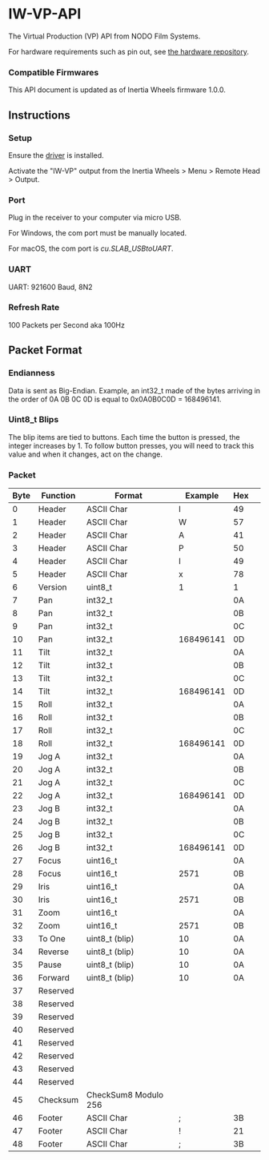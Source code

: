 # IW-VP-API

The Virtual Production (VP) API from NODO Film Systems.

For hardware requirements such as pin out, see [the hardware repository](https://github.com/nodofilm/iw-hardware).

### Compatible Firmwares
This API document is updated as of Inertia Wheels firmware 1.0.0.

## Instructions

### Setup
Ensure the [driver](https://www.silabs.com/products/development-tools/software/usb-to-uart-bridge-vcp-drivers) is installed.

Activate the "IW-VP" output from the Inertia Wheels > Menu > Remote Head > Output. 

### Port

Plug in the receiver to your computer via micro USB.

For Windows, the com port must be manually located.

For macOS, the com port is *cu.SLAB_USBtoUART*.

### UART

UART: 921600 Baud, 8N2

### Refresh Rate

100 Packets per Second aka 100Hz


## Packet Format

### Endianness

Data is sent as Big-Endian. Example, an int32_t made of the bytes arriving in the order of 0A 0B 0C 0D is equal to 0x0A0B0C0D = 168496141.

### Uint8_t Blips

The blip items are tied to buttons. Each time the button is pressed, the integer increases by 1. To follow button presses, you will need to track this value and when it changes, act on the change. 

### Packet

| Byte | Function | Format                | Example   | Hex |   |
|------|----------|-----------------------|-----------|-----|---|
| 0    | Header   | ASCII Char            | I         | 49  |   |
| 1    | Header   | ASCII Char            | W         | 57  |   |
| 2    | Header   | ASCII Char            | A         | 41  |   |
| 3    | Header   | ASCII Char            | P         | 50  |   |
| 4    | Header   | ASCII Char            | I         | 49  |   |
| 5    | Header   | ASCII Char            | x         | 78  |   |
| 6    | Version  | uint8_t               | 1         | 1   |   |
| 7    | Pan      | int32_t               |           | 0A  |   |
| 8    | Pan      | int32_t               |           | 0B  |   |
| 9    | Pan      | int32_t               |           | 0C  |   |
| 10   | Pan      | int32_t               | 168496141 | 0D  |   |
| 11   | Tilt     | int32_t               |           | 0A  |   |
| 12   | Tilt     | int32_t               |           | 0B  |   |
| 13   | Tilt     | int32_t               |           | 0C  |   |
| 14   | Tilt     | int32_t               | 168496141 | 0D  |   |
| 15   | Roll     | int32_t               |           | 0A  |   |
| 16   | Roll     | int32_t               |           | 0B  |   |
| 17   | Roll     | int32_t               |           | 0C  |   |
| 18   | Roll     | int32_t               | 168496141 | 0D  |   |
| 19   | Jog A    | int32_t               |           | 0A  |   |
| 20   | Jog A    | int32_t               |           | 0B  |   |
| 21   | Jog A    | int32_t               |           | 0C  |   |
| 22   | Jog A    | int32_t               | 168496141 | 0D  |   |
| 23   | Jog B    | int32_t               |           | 0A  |   |
| 24   | Jog B    | int32_t               |           | 0B  |   |
| 25   | Jog B    | int32_t               |           | 0C  |   |
| 26   | Jog B    | int32_t               | 168496141 | 0D  |   |
| 27   | Focus    | uint16_t              |           | 0A  |   |
| 28   | Focus    | uint16_t              | 2571      | 0B  |   |
| 29   | Iris     | uint16_t              |           | 0A  |   |
| 30   | Iris     | uint16_t              | 2571      | 0B  |   |
| 31   | Zoom     | uint16_t              |           | 0A  |   |
| 32   | Zoom     | uint16_t              | 2571      | 0B  |   |
| 33   | To One   | uint8_t (blip)               | 10        | 0A  |   |
| 34   | Reverse  | uint8_t (blip)               | 10        | 0A  |   |
| 35   | Pause    | uint8_t (blip)               | 10        | 0A  |   |
| 36   | Forward  | uint8_t (blip)              | 10        | 0A  |   |
| 37   | Reserved |                       |           |     |   |
| 38   | Reserved |                       |           |     |   |
| 39   | Reserved |                       |           |     |   |
| 40   | Reserved |                       |           |     |   |
| 41   | Reserved |                       |           |     |   |
| 42   | Reserved |                       |           |     |   |
| 43   | Reserved |                       |           |     |   |
| 44   | Reserved |                       |           |     |   |
| 45   | Checksum | CheckSum8 Modulo 256  |           |     |   |
| 46   | Footer   | ASCII Char            | ;         | 3B  |   |
| 47   | Footer   | ASCII Char            | !         | 21  |   |
| 48   | Footer   | ASCII Char            | ;         | 3B  |   |
